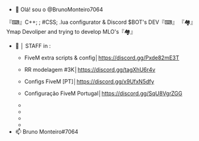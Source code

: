 - 👋 Olá! sou o @BrunoMonteiro7064

『⌨』C++; <HTML>; #CSS; .lua configurator & Discord $BOT's DEV『⌨』
        『🏘』Ymap Devoliper and trying to develop MLO's『🏘』

- 👀 │ STAFF in :
   - FiveM extra scripts & config│https://discord.gg/Pxde82mE3T

   - RR modelagem #3K│https://discord.gg/tagXhU6r4v

   - Configs FiveM [PT]│https://discord.gg/x9UfxN5dfy
   
   - Configuração FiveM Portugal│https://discord.gg/SqU8VgrZGG

   - 

   -

   -

   -
- 📫 Bruno Monteiro#7064
